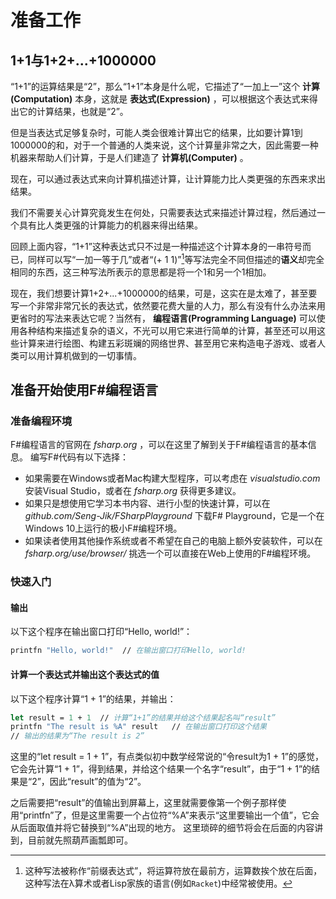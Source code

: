 # 准备工作

## 1+1与1+2+...+1000000

“1+1”的运算结果是“2”，那么“1+1”本身是什么呢，它描述了“一加上一”这个  **计算(Computation)** 本身，这就是 **表达式(Expression)** ，可以根据这个表达式来得出它的计算结果，也就是“2”。

但是当表达式足够复杂时，可能人类会很难计算出它的结果，比如要计算1到1000000的和，对于一个普通的人类来说，这个计算量非常之大，因此需要一种机器来帮助人们计算，于是人们建造了 **计算机(Computer)** 。

现在，可以通过表达式来向计算机描述计算，让计算能力比人类更强的东西来求出结果。

我们不需要关心计算究竟发生在何处，只需要表达式来描述计算过程，然后通过一个具有比人类更强的计算能力的机器来得出结果。

回顾上面内容，“1+1”这种表达式只不过是一种描述这个计算本身的一串符号而已，同样可以写“一加一等于几”或者“(+ 1 1)”[^lisp_expression]等写法完全不同但描述的**语义**却完全相同的东西，这三种写法所表示的意思都是将一个1和另一个1相加。
[^lisp_expression]: 这种写法被称作“前缀表达式”，将运算符放在最前方，运算数挨个放在后面，这种写法在λ算术或者Lisp家族的语言(例如`Racket`)中经常被使用。

现在，我们想要计算1+2+...+1000000的结果，可是，这实在是太难了，甚至要写一个非常非常冗长的表达式，依然要花费大量的人力，那么有没有什么办法来用更省时的写法来表达它呢？当然有， **编程语言(Programming Language)** 可以使用各种结构来描述复杂的语义，不光可以用它来进行简单的计算，甚至还可以用这些计算来进行绘图、构建五彩斑斓的网络世界、甚至用它来构造电子游戏、或者人类可以用计算机做到的一切事情。

## 准备开始使用F#编程语言

### 准备编程环境

F#编程语言的官网在 _fsharp.org_ ，可以在这里了解到关于F#编程语言的基本信息。
编写F#代码有以下选择：

* 如果需要在Windows或者Mac构建大型程序，可以考虑在 _visualstudio.com_ 安装Visual Studio，或者在 _fsharp.org_ 获得更多建议。
* 如果只是想使用它学习本书内容、进行小型的快速计算，可以在 _github.com/Seng-Jik/FSharpPlayground_ 下载F# Playground，它是一个在Windows 10上运行的极小F#编程环境。
* 如果读者使用其他操作系统或者不希望在自己的电脑上额外安装软件，可以在 _fsharp.org/use/browser/_ 挑选一个可以直接在Web上使用的F#编程环境。

### 快速入门

#### 输出

以下这个程序在输出窗口打印“Hello, world!”：

```fsharp
printfn "Hello, world!"  // 在输出窗口打印Hello, world!
```

#### 计算一个表达式并输出这个表达式的值

以下这个程序计算“1 + 1”的结果，并输出：

```fsharp
let result = 1 + 1  // 计算“1+1”的结果并给这个结果起名叫“result”
printfn "The result is %A" result	// 在输出窗口打印这个结果
// 输出的结果为“The result is 2”
```

这里的“let result = 1 + 1”，有点类似初中数学经常说的“令result为1 + 1”的感觉，它会先计算“1 + 1”，得到结果，并给这个结果一个名字“result”，由于“1 + 1”的结果是“2”，因此“result”的值为“2”。

之后需要把“result”的值输出到屏幕上，这里就需要像第一个例子那样使用“printfn”了，但是这里需要一个占位符“%A”来表示“这里要输出一个值”，它会从后面取值并将它替换到“%A”出现的地方。
这里琐碎的细节将会在后面的内容讲到，目前就先照葫芦画瓢即可。
